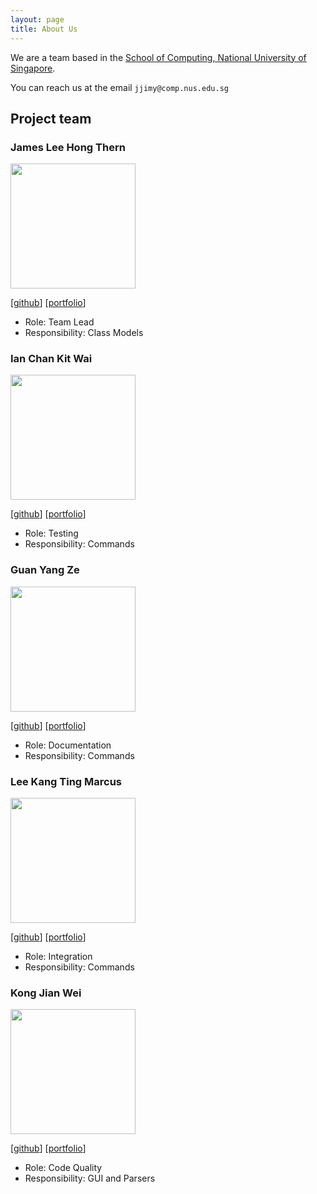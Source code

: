 ```yaml
---
layout: page
title: About Us
---
```


We are a team based in the [School of Computing, National University of Singapore](http://www.comp.nus.edu.sg).

You can reach us at the email `jjimy@comp.nus.edu.sg`

## Project team

### James Lee Hong Thern

<img src="images/jamesleeht.png" width="200px">

[[github](https://github.com/jamesleeht)]
[[portfolio](team/jamesleeht.md)]

* Role: Team Lead
* Responsibility: Class Models

### Ian Chan Kit Wai

<img src="images/ianckw.png" width="200px">

[[github](http://github.com/IanCKW)]
[[portfolio](team/IanCKW.md)]

* Role: Testing
* Responsibility: Commands

### Guan Yang Ze

<img src="images/guanyz.png" width="200px">

[[github](http://github.com/guanyz)]
[[portfolio](team/guanyz.md)]

* Role: Documentation
* Responsibility: Commands

### Lee Kang Ting Marcus

<img src="images/kangtinglee.png" width="200px">

[[github](http://github.com/kangtinglee)]
[[portfolio](team/kangtinglee.md)]

* Role: Integration
* Responsibility: Commands

### Kong Jian Wei

<img src="images/sharptail.png" width="200px">

[[github](http://github.com/Sharptail)]
[[portfolio](team/sharptail.md)]

* Role: Code Quality
* Responsibility: GUI and Parsers
